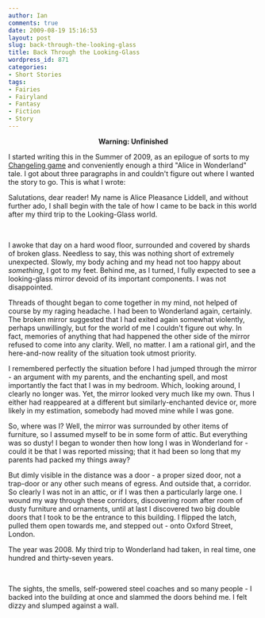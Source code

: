 ```yaml
---
author: Ian
comments: true
date: 2009-08-19 15:16:53
layout: post
slug: back-through-the-looking-glass
title: Back Through the Looking-Glass
wordpress_id: 871
categories:
- Short Stories
tags:
- Fairies
- Fairyland
- Fantasy
- Fiction
- Story
---
```


<div class="notes"><p align="center"><strong>Warning: Unfinished</strong></p><p>I started writing this in the Summer of 2009, as an epilogue of sorts to my <a href="/rpgs/changeling-in-love-and-war">Changeling game</a> and conveniently enough a third "Alice in Wonderland" tale.  I got about three paragraphs in and couldn't figure out where I wanted the story to go.  This is what I wrote:</p></div>

<div class="story" markdown="1">
<p>Salutations, dear reader!  My name is Alice Pleasance Liddell, and without further ado, I shall begin with the tale of how I came to be back in this world after my third trip to the Looking-Glass world.</p>
<br />
<p>I awoke that day on a hard wood floor, surrounded and covered by shards of broken glass.  Needless to say, this was nothing short of extremely unexpected.  Slowly, my body aching and my head not too happy about <i>something</i>, I got to my feet.  Behind me, as I turned, I fully expected to see a looking-glass mirror devoid of its important components.  I was not disappointed.</p>
<p>Threads of thought began to come together in my mind, not helped of course by my raging headache.  I had been to Wonderland again, certainly.  The broken mirror suggested that I had exited again somewhat violently, perhaps unwillingly, but for the world of me I couldn&#039;t figure out why.  In fact, memories of anything that had happened the other side of the mirror refused to come into any clarity.  Well, no matter.  I am a rational girl, and the here-and-now reality of the situation took utmost priority.</p>
<p>I remembered perfectly the situation before I had jumped through the mirror - an argument with my parents, and the enchanting spell, and most importantly the fact that I was in my bedroom.  Which, looking around, I clearly no longer was.  Yet, the mirror looked very much like my own.  Thus I either had reappeared at a different but similarly-enchanted device or, more likely in my estimation, somebody had moved mine while I was gone.</p>
<p>So, where was I?  Well, the mirror was surrounded by other items of furniture, so I assumed myself to be in some form of attic.  But everything was so dusty!  I began to wonder then how long I was in Wonderland for - could it be that I was reported missing; that it had been so long that my parents had packed my things away?</p>
<p>But dimly visible in the distance was a door - a proper sized door, not a trap-door or any other such means of egress.  And outside that, a corridor.  So clearly I was not in an attic, or if I was then a particularly large one.  I wound my way through these corridors, discovering room after room of dusty furniture and ornaments, until at last I discovered two big double doors that I took to be the entrance to this building.  I flipped the latch, pulled them open towards me, and stepped out - onto Oxford Street, London.</p>
<p>The year was 2008.  My third trip to Wonderland had taken, in real time, one hundred and thirty-seven years.</p>
<br />
<p>The sights, the smells, self-powered steel coaches and so many people - I backed into the building at once and slammed the doors behind me.  I felt dizzy and slumped against a wall.</p>
</div>

